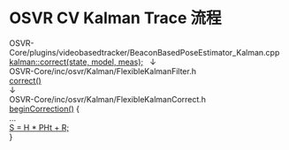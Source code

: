 # OSVR CV Kalman Trace 流程

OSVR-Core/plugins/videobasedtracker/BeaconBasedPoseEstimator_Kalman.cpp  
[kalman::correct(state, model, meas);](https://github.com/ethanpeng/OSVR-Core/blob/59405fc1b1a25aea051dfbba0be5171fa19b8b30/plugins/videobasedtracker/BeaconBasedPoseEstimator_Kalman.cpp#L247)  
↓  
OSVR-Core/inc/osvr/Kalman/FlexibleKalmanFilter.h  
[correct()](https://github.com/ethanpeng/OSVR-Core/blob/59405fc1b1a25aea051dfbba0be5171fa19b8b30/inc/osvr/Kalman/FlexibleKalmanFilter.h#L58)  
↓  
OSVR-Core/inc/osvr/Kalman/FlexibleKalmanCorrect.h  
[beginCorrection()](https://github.com/ethanpeng/OSVR-Core/blob/59405fc1b1a25aea051dfbba0be5171fa19b8b30/inc/osvr/Kalman/FlexibleKalmanCorrect.h#L135) {  
...  
[S = H * PHt + R;](https://github.com/ethanpeng/OSVR-Core/blob/59405fc1b1a25aea051dfbba0be5171fa19b8b30/inc/osvr/Kalman/FlexibleKalmanCorrect.h#L157)  
}  

